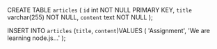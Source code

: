CREATE TABLE `articles` (
    `id` int NOT NULL PRIMARY KEY,
    `title` varchar(255) NOT NULL,
    `content` text NOT NULL
);

INSERT INTO `articles` (`title`, `content`)VALUES (
    'Assignment', 'We are learning node.js...'
);